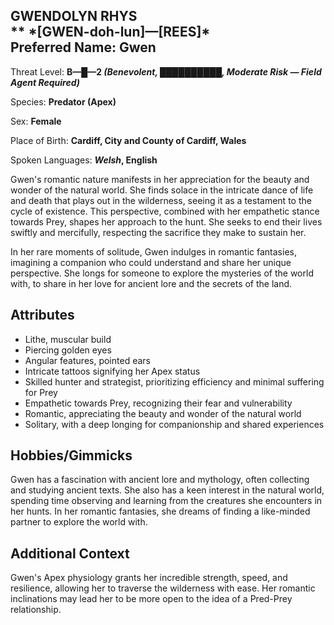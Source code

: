 
<div id="gwendolyn-rhys" style="page-break-before: always;">
  <h2>
    GWENDOLYN RHYS<br>
    **
    *[GWEN-doh-lun]—[REES]*
    <br>Preferred Name: Gwen
  </h2>
  
Threat Level: **B—█—2 *(Benevolent, ██████████, Moderate Risk — Field Agent Required)***

  
Species: **Predator (Apex)**

  
Sex: **Female**

  
  
Place of Birth: **Cardiff, City and County of Cardiff, Wales**

  
Spoken Languages: ***Welsh*, English**

  
Gwen's romantic nature manifests in her appreciation for the beauty and wonder of the natural world. She finds solace in the intricate dance of life and death that plays out in the wilderness, seeing it as a testament to the cycle of existence. This perspective, combined with her empathetic stance towards Prey, shapes her approach to the hunt. She seeks to end their lives swiftly and mercifully, respecting the sacrifice they make to sustain her.

In her rare moments of solitude, Gwen indulges in romantic fantasies, imagining a companion who could understand and share her unique perspective. She longs for someone to explore the mysteries of the world with, to share in her love for ancient lore and the secrets of the land.
## Attributes

- Lithe, muscular build
- Piercing golden eyes
- Angular features, pointed ears
- Intricate tattoos signifying her Apex status
- Skilled hunter and strategist, prioritizing efficiency and minimal suffering for Prey
- Empathetic towards Prey, recognizing their fear and vulnerability
- Romantic, appreciating the beauty and wonder of the natural world
- Solitary, with a deep longing for companionship and shared experiences
## Hobbies/Gimmicks


Gwen has a fascination with ancient lore and mythology, often collecting and studying ancient texts. She also has a keen interest in the natural world, spending time observing and learning from the creatures she encounters in her hunts. In her romantic fantasies, she dreams of finding a like-minded partner to explore the world with.
## Additional Context


Gwen's Apex physiology grants her incredible strength, speed, and resilience, allowing her to traverse the wilderness with ease. Her romantic inclinations may lead her to be more open to the idea of a Pred-Prey relationship.

</div>